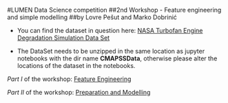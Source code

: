#LUMEN Data Science competition
##2nd Workshop - Feature engineering and simple modelling
##by Lovre Pešut and Marko Dobrinić

- You can find the dataset in question here: [NASA Turbofan Engine Degradation Simulation Data Set](https://ti.arc.nasa.gov/tech/dash/groups/pcoe/prognostic-data-repository/) 

- The DataSet needs to be unzipped in the same location as jupyter notebooks with the dir name **CMAPSSData**, otherwise please alter the locations of the dataset in the notebooks.


*Part I* of the workshop: [Feature Engineering](./TurboFan&#32;Predictive&#32;maintenance&#32;-&#32;Feature&#32;engineering.ipynb')

*Part II* of the workshop: [Preparation and Modelling](./TurboFan&#32;Predictive&#32;maintenance&#32;-&#32;Preparation&#32;and&#32;Modelling.ipynb')